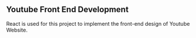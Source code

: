 ## Youtube Front End Development

React is used for this project to implement the front-end design of Youtube Website.  
